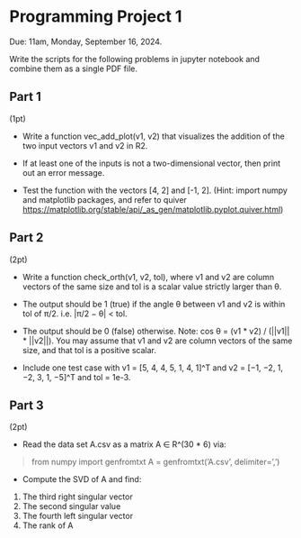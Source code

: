 # Programming Project 1
Due: 11am, Monday, September 16, 2024.

Write the scripts for the following problems in jupyter notebook and combine them as a single PDF file.

## Part 1
(1pt)
- Write a function vec_add_plot(v1, v2) that visualizes the addition of the two input vectors v1 and v2 in R2.

- If at least one of the inputs is not a two-dimensional vector, then print out an error message.

- Test the function with the vectors [4, 2] and [-1, 2].
(Hint: import numpy and matplotlib packages, and refer to quiver https://matplotlib.org/stable/api/_as_gen/matplotlib.pyplot.quiver.html)

## Part 2
(2pt)
- Write a function check_orth(v1, v2, tol), where v1 and v2 are column vectors of the same size and tol is a scalar value strictly larger than θ.

- The output should be 1 (true) if the angle θ between v1 and v2 is within tol of π/2.
i.e. |π/2 − θ| < tol.

- The output should be 0 (false) otherwise.
Note: cos θ = (v1 * v2) / (||v1|| * ||v2||).
You may assume that v1 and v2 are column vectors of the same size, and that tol is a positive scalar.

- Include one test case with v1 = [5, 4, 4, 5, 1, 4, 1]^T and v2 = [−1, −2, 1, −2, 3, 1, −5]^T and tol = 1e-3.

## Part 3
(2pt)
- Read the data set A.csv as a matrix A ∈ R^(30 * 6) via:
> from numpy import genfromtxt
> A = genfromtxt(’A.csv’, delimiter=’,’)

- Compute the SVD of A and find:
1. The third right singular vector
2. The second singular value
3. The fourth left singular vector
4. The rank of A
